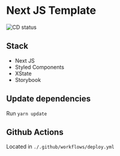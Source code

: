# Next JS Template

![CD status](https://github.com/nazmifeeroz/nextjs-template/workflows/CD/badge.svg)

## Stack

- Next JS
- Styled Components
- XState
- Storybook

## Update dependencies

Run `yarn update`

## Github Actions

Located in `./.github/workflows/deploy.yml`
